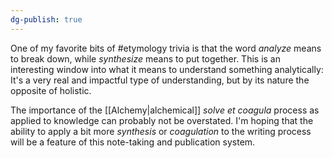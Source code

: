 ```yaml
---
dg-publish: true
---
```


One of my favorite bits of #etymology trivia is that the word *analyze* means to break down, while *synthesize* means to put together. This is an interesting window into what it means to understand something analytically: It's a very real and impactful type of understanding, but by its nature the opposite of holistic. 

The importance of the [[Alchemy|alchemical]] *solve et coagula* process as applied to knowledge can probably not be overstated. I'm hoping that the ability to apply a bit more *synthesis* or *coagulation* to the writing process will be a feature of this note-taking and publication system. 



